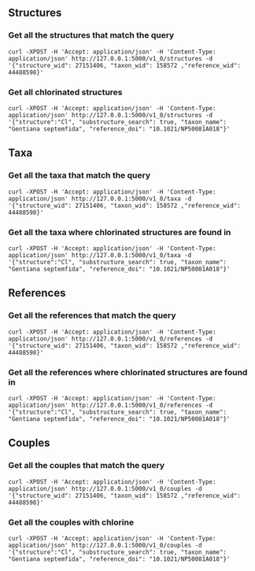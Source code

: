 ## Structures

### Get all the structures that match the query

```shell
curl -XPOST -H 'Accept: application/json' -H 'Content-Type: application/json' http://127.0.0.1:5000/v1_0/structures -d '{"structure_wid": 27151406, "taxon_wid": 158572 ,"reference_wid": 44488598}'
```

### Get all chlorinated structures

```shell
curl -XPOST -H 'Accept: application/json' -H 'Content-Type: application/json' http://127.0.0.1:5000/v1_0/structures -d '{"structure":"Cl", "substructure_search": true, "taxon_name": "Gentiana septemfida", "reference_doi": "10.1021/NP50081A018"}'
```

## Taxa

### Get all the taxa that match the query

```shell
curl -XPOST -H 'Accept: application/json' -H 'Content-Type: application/json' http://127.0.0.1:5000/v1_0/taxa -d '{"structure_wid": 27151406, "taxon_wid": 158572 ,"reference_wid": 44488598}'
```

### Get all the taxa where chlorinated structures are found in

```shell
curl -XPOST -H 'Accept: application/json' -H 'Content-Type: application/json' http://127.0.0.1:5000/v1_0/taxa -d '{"structure":"Cl", "substructure_search": true, "taxon_name": "Gentiana septemfida", "reference_doi": "10.1021/NP50081A018"}'
```

## References

### Get all the references that match the query

```shell
curl -XPOST -H 'Accept: application/json' -H 'Content-Type: application/json' http://127.0.0.1:5000/v1_0/references -d '{"structure_wid": 27151406, "taxon_wid": 158572 ,"reference_wid": 44488598}'
```

### Get all the references where chlorinated structures are found in

```shell
curl -XPOST -H 'Accept: application/json' -H 'Content-Type: application/json' http://127.0.0.1:5000/v1_0/references -d '{"structure":"Cl", "substructure_search": true, "taxon_name": "Gentiana septemfida", "reference_doi": "10.1021/NP50081A018"}'
```

## Couples

### Get all the couples that match the query

```shell
curl -XPOST -H 'Accept: application/json' -H 'Content-Type: application/json' http://127.0.0.1:5000/v1_0/couples -d '{"structure_wid": 27151406, "taxon_wid": 158572 ,"reference_wid": 44488598}'
```

### Get all the couples with chlorine

```shell
curl -XPOST -H 'Accept: application/json' -H 'Content-Type: application/json' http://127.0.0.1:5000/v1_0/couples -d '{"structure":"Cl", "substructure_search": true, "taxon_name": "Gentiana septemfida", "reference_doi": "10.1021/NP50081A018"}'
```
